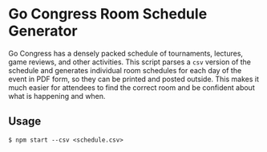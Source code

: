 Go Congress Room Schedule Generator
===================================

Go Congress has a densely packed schedule of tournaments, lectures, game reviews, and other activities. This script parses a `csv` version of the schedule and generates individual room schedules for each day of the event in PDF form, so they can be printed and posted outside. This makes it much easier for attendees to find the correct room and be confident about what is happening and when.

Usage
-----

```$ npm i
$ npm start --csv <schedule.csv>
```
